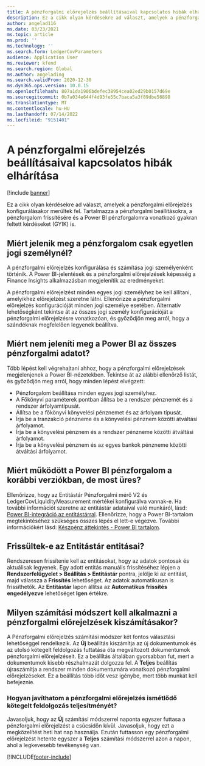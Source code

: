 ```yaml
---
title: A pénzforgalmi előrejelzés beállításaival kapcsolatos hibák elhárítása
description: Ez a cikk olyan kérdésekre ad választ, amelyek a pénzforgalmi előrejelzés konfigurálásakor merültek fel. Tartalmazza a pénzforgalmi beállításokra, a pénzforgalom frissítésére és a Power BI pénzforgalomra vonatkozó gyakran feltett kérdéseket (GYIK) is.
author: angelad116
ms.date: 03/23/2021
ms.topic: article
ms.prod: ''
ms.technology: ''
ms.search.form: LedgerCovParameters
audience: Application User
ms.reviewer: kfend
ms.search.region: Global
ms.author: angelading
ms.search.validFrom: 2020-12-30
ms.dyn365.ops.version: 10.0.15
ms.openlocfilehash: 807a1da1906bdefec38954cea02ed29b0157d69e
ms.sourcegitcommit: 0b7a034e644f4d93fe55c7baca5a3f89dbe56898
ms.translationtype: MT
ms.contentlocale: hu-HU
ms.lasthandoff: 07/14/2022
ms.locfileid: "9151401"
---
```

# <a name="troubleshoot-cash-flow-forecasting-setup"></a>A pénzforgalmi előrejelzés beállításaival kapcsolatos hibák elhárítása

[!include [banner](../includes/banner.md)]

Ez a cikk olyan kérdésekre ad választ, amelyek a pénzforgalmi előrejelzés konfigurálásakor merültek fel. Tartalmazza a pénzforgalmi beállításokra, a pénzforgalom frissítésére és a Power BI pénzforgalomra vonatkozó gyakran feltett kérdéseket (GYIK) is.

## <a name="why-is-cash-flow-shown-for-only-one-legal-entity"></a>Miért jelenik meg a pénzforgalom csak egyetlen jogi személynél?

A pénzforgalmi előrejelzés konfigurálása és számítása jogi személyenként történik. A Power BI-jelentések és a pénzforgalmi előrejelzések képesség a Finance Insights alkalmazásban megjelenítik az eredményeket.

A pénzforgalmi előrejelzést minden egyes jogi személyhez be kell állítani, amelyikhez előrejelzést szeretne látni. Ellenőrizze a pénzforgalmi előrejelzés konfigurációját minden jogi személye esetében. Alternatív lehetőségként tekintse át az összes jogi személy konfigurációját a pénzforgalmi előrejelzésre vonatkozóan, és győződjön meg arról, hogy a szándéknak megfelelően legyenek beállítva.

## <a name="why-doesnt-power-bi-show-all-the-cash-flow-data"></a>Miért nem jeleníti meg a Power BI az összes pénzforgalmi adatot?

Több lépést kell végrehajtani ahhoz, hogy a pénzforgalmi előrejelzések megjelenjenek a Power BI-nézetekben. Tekintse át az alábbi ellenőrző listát, és győződjön meg arról, hogy minden lépést elvégzett:

- Pénzforgalom beállítása minden egyes jogi személyhez.
- A Főkönyvi paraméterek pontban állítsa be a rendszer pénznemét és a rendszer árfolyamtípusát.
- Állítsa be a főkönyvi könyvelési pénznemet és az árfolyam típusát.
- Írja be a tranzakció pénzneme és a könyvelési pénznem közötti átváltási árfolyamot.
- Írja be a könyvelési pénznem és a rendszer pénzneme közötti átváltási árfolyamot.
- Írja be a könyvelési pénznem és az egyes bankok pénzneme közötti átváltási árfolyamot.

## <a name="why-did-cash-flow-power-bi-work-in-previous-versions-but-is-now-blank"></a>Miért működött a Power BI pénzforgalom a korábbi verziókban, de most üres?

Ellenőrizze, hogy az Entitástár Pénzforgalmi mérő V2 és LedgerCovLiquidityMeasurement mértékei konfigurálva vannak-e. Ha további információt szeretne az entitástár adataival való munkáról, lásd: [Power BI-integráció az entitástárral](../../fin-ops-core/dev-itpro/analytics/power-bi-integration-entity-store.md). Ellenőrizze, hogy a Power BI-tartalom megtekintéséhez szükséges összes lépés el lett-e végezve. További információkért lásd: [Készpénz áttekintés - Power BI tartalom](Cash-Overview-Power-BI-content.md).

## <a name="have-the-entity-store-entities-been-refreshed"></a>Frissültek-e az Entitástár entitásai?

Rendszeresen frissítenie kell az entitásokat, hogy az adatok pontosak és aktuálisak legyenek. Egy adott entitás manuális frissítéséhez lépjen a **Rendszerfelügyelet \> Beállítás \> Entitástár** pontra, jelölje ki az entitást, majd válassza a **Frissítés** lehetőséget. Az adatok automatikusan is frissíthetők. Az **Entitástár** lapon állítsa az **Automatikus frissítés engedélyezve** lehetőséget **Igen** értékre.

## <a name="which-calculation-method-should-be-used-when-calculating-cash-flow-forecasts"></a>Milyen számítási módszert kell alkalmazni a pénzforgalmi előrejelzések kiszámításakor?

A Pénzforgalmi előrejelzés számítási módszer két fontos választási lehetőséggel rendelkezik. Az **Új** beállítás kiszámítja az új dokumentumok és az utolsó kötegelt feldolgozás futtatása óta megváltozott dokumentumok pénzforgalmi előrejelzéseit. Ez a beállítás általában gyorsabban fut, mert a dokumentumok kisebb részhalmazát dolgozza fel. A **Teljes** beállítás újraszámítja a rendszer minden dokumentumára vonatkozó pénzforgalmi előrejelzéseket. Ez a beállítás több időt vesz igénybe, mert több munkát kell befejeznie.

### <a name="how-do-i-improve-the-performance-of-the-cash-flow-forecasting-recurring-batch-job"></a>Hogyan javíthatom a pénzforgalmi előrejelzés ismétlődő kötegelt feldolgozás teljesítményét?

Javasoljuk, hogy az **Új** számítási módszerrel naponta egyszer futtasa a pénzforgalmi előrejelzést a csúcsidőn kívül. Javasoljuk, hogy ezt a megközelítést heti hat nap használja. Ezután futtasson egy pénzforgalmi előrejelzést hetente egyszer a **Teljes** számítási módszerrel azon a napon, ahol a legkevesebb tevékenység van.

[!INCLUDE[footer-include](../../includes/footer-banner.md)]


